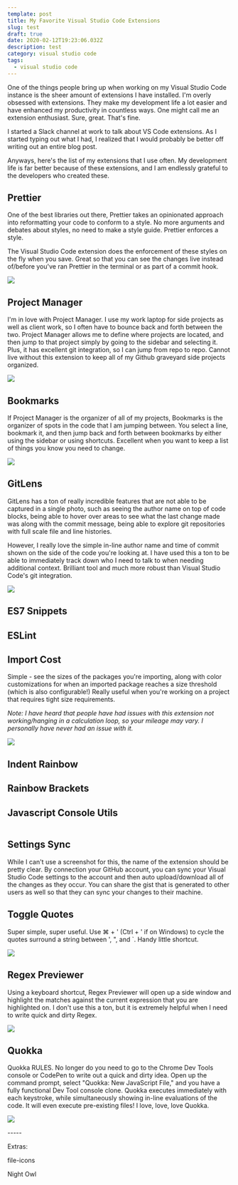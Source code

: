 ```yaml
---
template: post
title: My Favorite Visual Studio Code Extensions
slug: test
draft: true
date: 2020-02-12T19:23:06.032Z
description: test
category: visual studio code
tags:
  - visual studio code
---
```

One of the things people bring up when working on my Visual Studio Code instance is the sheer amount of extensions I have installed. I'm overly obsessed with extensions. They make my development life a lot easier and have enhanced my productivity in countless ways. One might call me an extension enthusiast. Sure, great. That's fine.

I started a Slack channel at work to talk about VS Code extensions. As I started typing out what I had, I realized that I would probably be better off writing out an entire blog post. 

Anyways, here's the list of my extensions that I use often. My development life is far better because of these extensions, and I am endlessly grateful to the developers who created these.
 
## Prettier

One of the best libraries out there, Prettier takes an opinionated approach into reformatting your code to conform to a style. No more arguments and debates about styles, no need to make a style guide. Prettier enforces a style.

The Visual Studio Code extension does the enforcement of these styles on the fly when you save. Great so that you can see the changes live instead of/before you've ran Prettier in the terminal or as part of a commit hook.

![](/media/prettier.gif)

## Project Manager

I'm in love with Project Manager. I use my work laptop for side projects as well as client work, so I often have to bounce back and forth between the two. Project Manager allows me to define where projects are located, and then jump to that project simply by going to the sidebar and selecting it. Plus, it has excellent git integration, so I can jump from repo to repo. Cannot live without this extension to keep all of my Github graveyard side projects organized.

![](/media/projectmanager.gif)

## Bookmarks

If Project Manager is the organizer of all of my projects, Bookmarks is the organizer of spots in the code that I am jumping between. You select a line, bookmark it, and then jump back and forth between bookmarks by either using the sidebar or using shortcuts. Excellent when you want to keep a list of things you know you need to change. 

![](/media/bookmarks.png)

## GitLens

GitLens has a ton of really incredible features that are not able to be captured in a single photo, such as seeing the author name on top of code blocks, being able to hover over areas to see what the last change made was along with the commit message, being able to explore git repositories with full scale file and line histories. 

However, I really love the simple in-line author name and time of commit shown on the side of the code you're looking at. I have used this a ton to be able to immediately track down who I need to talk to when needing additional context. Brilliant tool and much more robust than Visual Studio Code's git integration.

![](/media/gitlengs.png)

## ES7 Snippets

## ESLint

## Import Cost

Simple - see the sizes of the packages you're importing, along with color customizations for when an imported package reaches a size threshold (which is also configurable!) Really useful when you're working on a project that requires tight size requirements.

*Note: I have heard that people have had issues with this extension not working/hanging in a calculation loop, so your mileage may vary. I personally have never had an issue with it.*

![](/media/importcost.jpg)

## Indent Rainbow

## Rainbow Brackets

## Javascript Console Utils

![]()

## Settings Sync

While I can't use a screenshot for this, the name of the extension should be pretty clear. By connection your GitHub account, you can sync your Visual Studio Code settings to the account and then auto upload/download all of the changes as they occur. You can share the gist that is generated to other users as well so that they can sync your changes to their machine. 

## Toggle Quotes

Super simple, super useful. Use ⌘ + ' (Ctrl + ' if on Windows) to cycle the quotes surround a string between ', ", and `. Handy little shortcut.

![](/media/togglequotes.gif)

## Regex Previewer

Using a keyboard shortcut, Regex Previewer will open up a side window and highlight the matches against the current expression that you are highlighted on. I don't use this a ton, but it is extremely helpful when I need to write quick and dirty Regex.

![](/media/regex.gif)

## Quokka

Quokka RULES. No longer do you need to go to the Chrome Dev Tools console or CodePen to write out a quick and dirty idea. Open up the command prompt, select "Quokka: New JavaScript File," and you have a fully functional Dev Tool console clone. Quokka executes immediately with each keystroke, while simultaneously showing in-line evaluations of the code. It will even execute pre-existing files! I love, love, love Quokka.

![](/media/quokka.gif)

\-----

Extras:

file-icons

Night Owl
